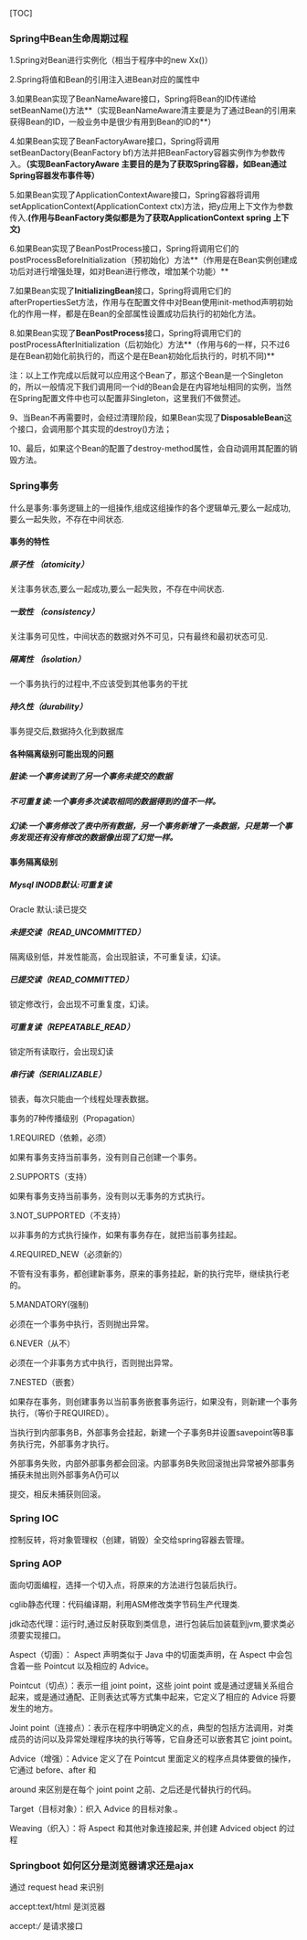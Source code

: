 \[TOC\]

### Spring中Bean生命周期过程

1.Spring对Bean进行实例化（相当于程序中的new Xx\(\)）

2.Spring将值和Bean的引用注入进Bean对应的属性中

3.如果Bean实现了BeanNameAware接口，Spring将Bean的ID传递给setBeanName\(\)方法**（实现BeanNameAware清主要是为了通过Bean的引用来获得Bean的ID，一般业务中是很少有用到Bean的ID的**）

4.如果Bean实现了BeanFactoryAware接口，Spring将调用setBeanDactory\(BeanFactory bf\)方法并把BeanFactory容器实例作为参数传入。**（实现BeanFactoryAware 主要目的是为了获取Spring容器，如Bean通过Spring容器发布事件等）**

5.如果Bean实现了ApplicationContextAware接口，Spring容器将调用setApplicationContext\(ApplicationContext ctx\)方法，把y应用上下文作为参数传入.**\(作用与BeanFactory类似都是为了获取ApplicationContext spring 上下文\)**

6.如果Bean实现了BeanPostProcess接口，Spring将调用它们的postProcessBeforeInitialization（预初始化）方法**（作用是在Bean实例创建成功后对进行增强处理，如对Bean进行修改，增加某个功能）**

7.如果Bean实现了**InitializingBean**接口，Spring将调用它们的afterPropertiesSet方法，作用与在配置文件中对Bean使用init-method声明初始化的作用一样，都是在Bean的全部属性设置成功后执行的初始化方法。

8.如果Bean实现了**BeanPostProcess**接口，Spring将调用它们的postProcessAfterInitialization（后初始化）方法**（作用与6的一样，只不过6是在Bean初始化前执行的，而这个是在Bean初始化后执行的，时机不同\)**

注：以上工作完成以后就可以应用这个Bean了，那这个Bean是一个Singleton的，所以一般情况下我们调用同一个id的Bean会是在内容地址相同的实例，当然在Spring配置文件中也可以配置非Singleton，这里我们不做赘述。

9、当Bean不再需要时，会经过清理阶段，如果Bean实现了**DisposableBean**这个接口，会调用那个其实现的destroy\(\)方法；

10、最后，如果这个Bean的配置了destroy-method属性，会自动调用其配置的销毁方法。

### Spring事务

什么是事务:事务逻辑上的一组操作,组成这组操作的各个逻辑单元,要么一起成功,要么一起失败，不存在中间状态.

#### 事务的特性

##### 原子性 （atomicity）

关注事务状态,要么一起成功,要么一起失败，不存在中间状态.

##### 一致性 （consistency）

关注事务可见性，中间状态的数据对外不可见，只有最终和最初状态可见.

##### 隔离性 （isolation）

一个事务执行的过程中,不应该受到其他事务的干扰

##### 持久性（durability）

事务提交后,数据持久化到数据库

#### 各种隔离级别可能出现的问题

##### 脏读:一个事务读到了另一个事务未提交的数据

##### 不可重复读:一个事务多次读取相同的数据得到的值不一样。

##### 幻读:一个事务修改了表中所有数据，另一个事务新增了一条数据，只是第一个事务发现还有没有修改的数据像出现了幻觉一样。

#### 事务隔离级别

##### Mysql INODB默认:可重复读

Oracle 默认:读已提交

##### 未提交读（READ\_UNCOMMITTED）

隔离级别低，并发性能高，会出现脏读，不可重复读，幻读。

##### 已提交读（READ\_COMMITTED）

锁定修改行，会出现不可重复度，幻读。

##### 可重复读（REPEATABLE\_READ）

锁定所有读取行，会出现幻读

##### 串行读（SERIALIZABLE）

锁表，每次只能由一个线程处理表数据。

事务的7种传播级别（Propagation）

1.REQUIRED（依赖，必须）

如果有事务支持当前事务，没有则自己创建一个事务。

2.SUPPORTS（支持）

如果有事务支持当前事务，没有则以无事务的方式执行。

3.NOT\_SUPPORTED（不支持）

以非事务的方式执行操作，如果有事务存在，就把当前事务挂起。

4.REQUIRED\_NEW（必须新的）

不管有没有事务，都创建新事务，原来的事务挂起，新的执行完毕，继续执行老的。

5.MANDATORY\(强制\)

必须在一个事务中执行，否则抛出异常。

6.NEVER（从不）

必须在一个非事务方式中执行，否则抛出异常。

7.NESTED（嵌套）

如果存在事务，则创建事务以当前事务嵌套事务运行，如果没有，则新建一个事务执行，（等价于REQUIRED）。

当执行到内部事务B，外部事务会挂起，新建一个子事务B并设置savepoint等B事务执行完，外部事务才执行。

外部事务失败，内部外部事务都会回滚。内部事务B失败回滚抛出异常被外部事务捕获未抛出则外部事务A仍可以

提交，相反未捕获则回滚。

### Spring IOC

控制反转，将对象管理权（创建，销毁）全交给spring容器去管理。

### Spring AOP

面向切面编程，选择一个切入点，将原来的方法进行包装后执行。

cglib静态代理：代码编译期，利用ASM修改类字节码生产代理类.

jdk动态代理：运行时,通过反射获取到类信息，进行包装后加装载到jvm,要求类必须要实现接口。

Aspect（切面）： Aspect 声明类似于 Java 中的切面类声明，在 Aspect 中会包含着一些 Pointcut 以及相应的 Advice。

Pointcut（切点）：表示一组 joint point，这些 joint point 或是通过逻辑关系组合起来，或是通过通配、正则表达式等方式集中起来，它定义了相应的 Advice 将要发生的地方。

Joint point（连接点）：表示在程序中明确定义的点，典型的包括方法调用，对类成员的访问以及异常处理程序块的执行等等，它自身还可以嵌套其它 joint point。

Advice（增强）：Advice 定义了在 Pointcut 里面定义的程序点具体要做的操作，它通过 before、after 和

around 来区别是在每个 joint point 之前、之后还是代替执行的代码。

Target（目标对象）：织入 Advice 的目标对象.。

Weaving（织入）：将 Aspect 和其他对象连接起来, 并创建 Adviced object 的过程

### Springboot 如何区分是浏览器请求还是ajax

通过 request head 来识别

accept:text/html 是浏览器

accept:_/_ 是请求接口

